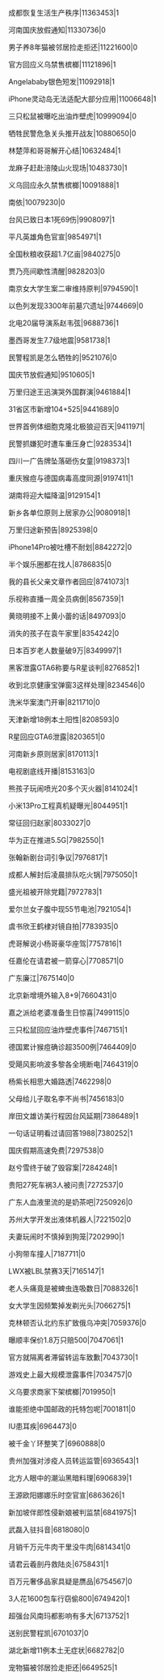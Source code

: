 成都恢复生活生产秩序|11363453|1

河南国庆放假通知|11330736|0

男子养8年猫被邻居捡走拒还|11221600|0

官方回应义乌禁售槟榔|11121896|1

Angelababy银色短发|11092918|1

iPhone灵动岛无法适配大部分应用|11006648|1

三只松鼠被曝吃出油炸壁虎|10999094|0

牺牲民警危急关头推开战友|10880650|0

林楚萍和哥哥解开心结|10632484|1

龙麻子赶赴涪陵山火现场|10483730|1

义乌回应永久禁售槟榔|10091888|1

南依|10079230|0

台风已致日本1死69伤|9908097|1

平凡英雄角色官宣|9854971|1

全国秋粮收获超1.7亿亩|9840275|0

贾乃亮间歇性清醒|9828203|0

南京女大学生案二审维持原判|9794590|1

以色列发现3300年前墓穴遗址|9744669|0

北电20届导演系赵韦弦|9688736|1

墨西哥发生7.7级地震|9581738|1

民警程凯是怎么牺牲的|9521076|0

国庆节放假通知|9510605|1

万里归途王迅演哭外国群演|9461884|1

31省区市新增104+525|9441689|0

世界首例体细胞克隆北极狼迎百天|9411971|

民警抓嫌犯时遭车重压身亡|9283534|1

四川一广告牌坠落砸伤女童|9198373|1

重庆猴痘与德国病毒高度同源|9197411|1

湖南将迎大幅降温|9129154|1

新乡各单位原则上居家办公|9080918|1

万里归途新预告|8925398|0

iPhone14Pro被吐槽不耐划|8842272|0

半个娱乐圈都在找人|8786835|0

我的县长父亲文章作者回应|8741073|1

乐视称直播一周全员病倒|8567359|1

黄晓明接不上黄小蕾的话|8497093|0

消失的孩子在袁午家里|8354242|0

日本百岁老人数量破9万|8349997|1

黑客泄露GTA6称要与R星谈判|8276852|1

收到北京健康宝弹窗3这样处理|8234546|0

洗米华案澳门开审|8211710|0

天津新增18例本土阳性|8208593|0

R星回应GTA6泄露|8203651|0

河南新乡原则居家|8170113|1

电视剧底线开播|8153163|0

熊孩子玩闹喷光20多个灭火器|8141024|1

小米13Pro工程真机疑曝光|8044951|1

常征回归赵家|8033027|0

华为正在推进5.5G|7982550|1

张翰新剧台词引争议|7976817|1

成都人解封后凌晨排队吃火锅|7975050|1

盛光祖被开除党籍|7972783|1

爱尔兰女子腹中现55节电池|7921054|1

虞书欣王鹤棣对镜自拍|7783935|0

虎哥解说小杨哥豪华座驾|7757816|1

任嘉伦在请君被一箭穿心|7708571|0

广东廉江|7675140|0

北京新增境外输入8+9|7660431|0

嘉之派给老婆准备生日惊喜|7499115|0

三只松鼠回应油炸壁虎事件|7467151|1

德国累计猴痘确诊超3500例|7464409|0

受飓风影响波多黎各全境断电|7464319|0

杨紫长相思大婚路透|7462298|0

父母给儿子取名李不尚书|7456183|0

岸田文雄访美行程因台风延期|7386489|1

一句话证明看过请回答1988|7380252|1

国庆假期高速免费|7297538|0

赵兮雪终于破了毁容案|7284248|1

贵阳27死车祸3人被问责|7272537|0

广东人血液里流的是奶茶吧|7250926|0

苏州大学开发出液体机器人|7221502|0

夫妻玩闹时不慎掉到狗笼|7202990|1

小狗带车撞人|7187711|0

LWX被LBL禁赛3天|7165147|1

老人头痛竟是被蜱虫连吸数日|7088326|1

女大学生因频繁掉发剃光头|7066275|1

克林顿否认北约东扩致俄乌冲突|7059376|0

曝顺丰保价1.8万只赔500|7047061|1

官方就隔离者滞留转运车致歉|7043730|1

游戏史上最大规模泄露事件|7034757|0

义乌要求商家下架槟榔|7019950|1

谁能拒绝中国邮政的托特包呢|7001811|0

IU患耳疾|6964473|0

被千金丫环整笑了|6960888|0

贵州加强对涉疫人员转运监管|6936543|1

北方人眼中的潮汕黑暗料理|6906839|1

王源欧阳娜娜乐时空官宣|6863626|1

新加坡伴郎性侵新娘被判监禁|6841975|1

武磊入驻抖音|6818080|0

月销千万元牛肉干里没牛肉|6814341|0

请君云羲剖丹救陆炎|6758431|1

百万元奢侈品家具疑是赝品|6754567|0

3人花1600包车行窃偷800|6749420|1

超强台风南玛都影响有多大|6713752|1

送别民警程凯|6701037|0

湖北新增11例本土无症状|6682782|0

宠物猫被邻居捡走拒还|6649525|1

